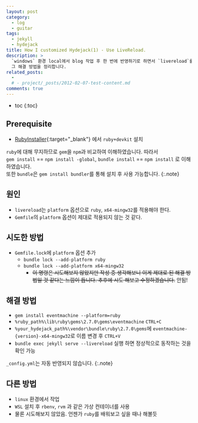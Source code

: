 ```yaml
---
layout: post
category: 
  - log
  - guitar
tags: 
  - jekyll
  - hydejack
title: How I customized Hydejack(1) - Use LiveReload.
description: >
  `windows` 환경 local에서 blog 작업 후 한 번에 반영하기로 하면서 `livereload`를 사용하고 싶었으나 hydejack starter kit bundle에 포함되어 있음에도 오류와 함께 실행되지 않았다.  
  그 해결 방법을 정리합니다.
related_posts:
  - 
  # - project/_posts/2012-02-07-test-content.md
comments: true
---
```

<!-- blank -->

* toc
{:toc}

## Prerequisite
* [RubyInstaller](https://rubyinstaller.org/downloads/){:target="_blank"} 에서 `ruby+devkit` 설치  

`ruby`에 대해 무지하므로 `gem`을 `npm`과 비교하여 이해하였습니다.
따라서  
`gem install` == `npm install -global`,
`bundle install` == `npm install` 로 이해하였습니다.  
또한 `bundle`은 `gem install bundler`를 통해 설치 후 사용 가능합니다.
{:.note}

## 원인

* `livereload`는 `platform` 옵션으로 `ruby`, `x64-mingw32`를 적용해야 한다.
* `Gemfile`의 `platform` 옵션이 제대로 적용되지 않는 것 같다.

## 시도한 방법
* `Gemfile.lock`에 `platform` 옵션 추가
  * `bundle lock --add-platform ruby`
  * `bundle lock --add-platform x64-mingw32`  
    * ~~이 명령은 시도해보지 않았지만 작성 중 생각해보니 이게 제대로 된 해결 방법일 것 같다는 느낌이 듭니다. 추후에 시도 해보고 수정하겠습니다.~~ 안됨!

## 해결 방법
* `gem install eventmachine --platform=ruby`
* `%ruby_path%\lib\ruby\gems\2.7.0\gems\eventmachine` `CTRL+C`
* `%your_hydejack_path%\vendor\bundle\ruby\2.7.0\gems`에 `eventmachine-{version}-x64-mingw32`로 이름 변경 후 `CTRL+V`
* `bundle exec jekyll serve --livereload` 실행 하면 정상적으로 동작하는 것을 확인 가능

`_config.yml`는 자동 반영되지 않습니다.
{:.note}

## 다른 방법
* `linux` 환경에서 작업
* `WSL` 설치 후 `rbenv`, `rvm` 과 같은 가상 컨테이너를 사용
* 물론 시도해보지 않았음. 언젠가 `ruby`를 배워보고 싶을 때나 해볼듯